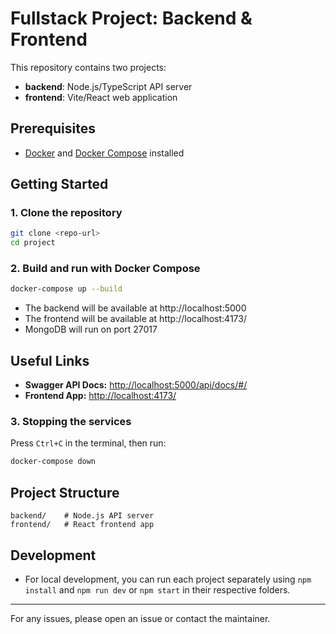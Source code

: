 # Fullstack Project: Backend & Frontend

This repository contains two projects:

- **backend**: Node.js/TypeScript API server
- **frontend**: Vite/React web application

## Prerequisites

- [Docker](https://www.docker.com/) and [Docker Compose](https://docs.docker.com/compose/) installed

## Getting Started

### 1. Clone the repository

```sh
git clone <repo-url>
cd project
```

### 2. Build and run with Docker Compose

```sh
docker-compose up --build
```

- The backend will be available at http://localhost:5000
- The frontend will be available at http://localhost:4173/
- MongoDB will run on port 27017

## Useful Links

- **Swagger API Docs:** [http://localhost:5000/api/docs/#/](http://localhost:5000/api/docs/#/)
- **Frontend App:** [http://localhost:4173/](http://localhost:4173/)

### 3. Stopping the services

Press `Ctrl+C` in the terminal, then run:

```sh
docker-compose down
```

## Project Structure

```
backend/    # Node.js API server
frontend/   # React frontend app
```

## Development

- For local development, you can run each project separately using `npm install` and `npm run dev` or `npm start` in their respective folders.

---

For any issues, please open an issue or contact the maintainer.
